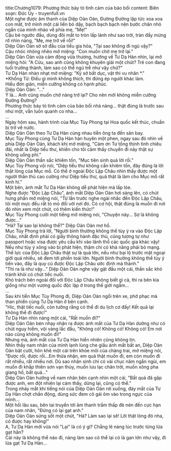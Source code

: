 title:Chương1079: Phương thức bày tỏ tình cảm của bảo bối
content:
Biên soạn: Đức Uy - truyenfull.vn<br>Một nghe được âm thanh của Diệp Oản Oản, Đường Đường lập tức xoa xoa con mắt, trở mình một cái liền bò dậy, bạch bạch bạch nện bước chân nhỏ ngắn của mình nhào về phía mẹ, "Mẹ!"<br>Cậu bé ngước đầu, dùng đôi mắt to tròn lấp lánh như sao trời, tràn đầy mừng rỡ nhìn nàng, "Mẹ, mẹ trở về rồi!"<br>Diệp Oản Oản sờ sờ đầu của tiểu gia hỏa, "Tại sao không đi ngủ vậy?"<br>Cậu nhóc nhõng nhẽo mở miệng: "Con muốn chờ mẹ trở lại."<br>Diệp Oản Oản vừa cảm động vừa thương, hướng về Tư Dạ Hàn nhìn, lại mở miệng hỏi: "A Cửu, sao anh cũng không khuyên giải một chút? Trẻ con đang tuổi trưởng thành, làm sao có thể ngủ trễ như vậy chứ?"<br>Tư Dạ Hàn nhàn nhạt mở miệng: "Kỷ sở bất dục, vật thi vu nhân *."<br>*Khổng Tử: Điều gì mình không thích, thì đừng ép người khác làm.<br>Hiểu đơn giản, miễn cưỡng không có hạnh phúc.<br>Diệp Oản Oản: "..."<br>Ý là... Anh cũng muốn chờ nàng trở lại? Cho nên mới không miễn cưỡng Đường Đường?<br>Phương thức bày tỏ tình cảm của bảo bối nhà nàng... thật đúng là trước sau như một, vẫn luôn quanh co nha...<br>...<br>Ngày hôm sau, hành trình của Mục Tùy Phong tại Hoa quốc kết thúc, chuẩn bị trở về nước.<br>Diệp Oản Oản theo Tư Dạ Hàn cùng nhau tiễn ông ta đến sân bay.<br>Mục Tùy Phong cùng Tư Dạ Hàn hàn huyên một phen, ngay sau đó nhìn về phía Diệp Oản Oản, khách khí mở miệng, "Cảm ơn Tư tổng thịnh tình chiêu đãi, nhất là Diệp tiểu thư, khiến cho tôi cảm thấy chuyến đi này thật sự không uổng phí."<br>Diệp Oản Oản thần sắc khiêm tốn, "Mục tiên sinh quá lời rồi."<br>Mục Tùy Phong vội nói, "Diệp tiểu thư không cần khiêm tốn, đây đúng là lời thật lòng của Mục mỗ. Có thể ở ngoài Độc Lập Châu nhìn thấy được một người thân thủ cao cường như Diệp tiểu thư, quả thật là làm cho Mục mỗ rất kinh hỉ."<br>Một bên, ánh mắt Tư Dạ Hàn không dễ phát hiện mà lấp lóe.<br>Nghe được "Độc Lập Châu", ánh mắt Diệp Oản Oản hơi sáng lên, có chút hưng phấn mở miệng nói, "Từ lần trước nghe ngài nhắc đến Độc Lập Châu, tôi một mực đều rất tò mò đối với nơi đó. Có cơ hội, thật đúng là muốn đi nơi đó nhìn xem một chút, có thêm kiến thức!"<br>Mục Tùy Phong cười một tiếng mở miệng nói, "Chuyện này... Sợ là không được..."<br>"Hả? Tại sao lại không thể?" Diệp Oản Oản mơ hồ.<br>Mục Tùy Phong trả lời, "Người bình thường không thể tùy ý ra vào Độc Lập Châu, nhất định phải có giấy thông hành đặc thù, cũng tương tự như passport hoặc visa được yêu cầu khi vào lãnh thổ các quốc gia khác vậy! Nếu như tùy ý xông vào bị phát hiện, thậm chí có khả năng phải bỏ mạng.<br>Thế lực của Độc Lập Châu thật sự là quá lớn, nếu như bại lộ trước mặt ngoại giới quá nhiều, sẽ đem tới phiền toái lớn. Người bình thường không thể tùy ý tiến vào, đây là quy củ được Độc Lập Châu ước định mà thành."<br>"Thì ra là như vậy..." Diệp Oản Oản nghe vậy gật đầu một cái, thần sắc khó tránh khỏi có chút tiếc nuối.<br>Khó trách bên ngoài đối với Độc Lập Châu không biết gì cả, thì ra bên kia giống như một vương quốc độc lập ở trong thế giới ngầm…<br>...<br>Sau khi tiễn Mục Tùy Phong đi, Diệp Oản Oản ngồi trên xe, phờ phạc mà than phiền cùng Tư Dạ Hàn ở bên cạnh.<br>"Hic, thật tiếc nuối, còn tưởng rằng có thể đi du lịch cơ đấy! Kết quả lại không thể đi được!"<br>Tư Dạ Hàn nhìn nàng một cái, "Rất muốn đi?"<br>Diệp Oản Oản bén nhạy nhận ra được ánh mắt của Tư Dạ Hàn dường như có chút nguy hiểm, vội vàng lắc đầu, "Không có! Không có! Không có! Em nơi nào cũng không muốn đi!"<br>Nhưng mà, ánh mắt của Tư Dạ Hàn hiển nhiên cũng không tin.<br>Nhìn thấy nam nhân của mình lạnh lùng che giấu ánh mắt bất an, Diệp Oản Oản bật cười, hôn khẽ một cái trên khóe môi của chàng trai, mở miệng nói, "Được rồi, được rồi…Em thừa nhận, em quả thật muốn đi, em còn muốn đi rất nhiều, rất nhiều nơi. Dù sao nhân sinh chỉ có vài chục năm ngắn ngủi, em muốn đi khắp thiên sơn vạn thủy, muốn lưu lạc chân trời, muốn xông pha giang hồ, bất quá..."<br>Diệp Oản Oản hướng về nam nhân bên cạnh nhìn một cái, "Bất quá đã gặp được anh, em đột nhiên lại cảm thấy, dừng lại, cũng có thể."<br>Trong nháy mắt khi tiếng nói của Diệp Oản Oản rơi xuống, đáy mắt của Tư Dạ Hàn chợt chấn động, dùng sức đem cô gái ôm vào trong ngực của mình...<br>Một hồi lâu sau, bên tai truyền tới âm thanh trầm thấp đè nén đến cực hạn của nam nhân, "Đừng có lại gạt anh."<br>Diệp Oản Oản sửng sốt một chút, "Hả? Làm sao lại sẽ! Lời thật lòng đó nha, có được hay không!"<br>A, Tư Dạ Hàn mới vừa nói "Lại" là có ý gì? Chẳng lẽ nàng lúc trước từng lừa gạt hắn?<br>Cái này là không thể nào đi, nàng làm sao có thể lại có lá gan lớn như vậy, đi lừa gạt Tư Dạ Hàn...